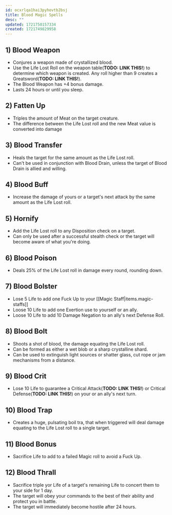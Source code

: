 ```yaml
---
id: ocxrlqa1hai3pyhovtb2bsj
title: Blood Magic Spells
desc: ""
updated: 1721750157334
created: 1721749829958
---
```


## 1) Blood Weapon

- Conjures a weapon made of crystallized blood.
- Use the Life Lost Roll on the weapon table(**TODO: LINK THIS!**) to determine which weapon is created. Any roll higher than 9 creates a Greatsword(**TODO: LINK THIS!**).
- The Blood Weapon has +4 bonus damage.
- Lasts 24 hours or until you sleep.

## 2) Fatten Up

- Triples the amount of Meat on the target creature.
- The difference between the Life Lost roll and the new Meat value is converted into damage

## 3) Blood Transfer

- Heals the target for the same amount as the Life Lost roll.
- Can't be used in conjunction with Blood Drain, unless the target of Blood Drain is allied and willing.

## 4) Blood Buff

- Increase the damage of yours or a target's next attack by the same amount as the Life Lost roll.

## 5) Hornify

- Add the Life Lost roll to any Disposition check on a target.
- Can only be used after a successful stealth check or the target will become aware of what you're doing.

## 6) Blood Poison

- Deals 25% of the Life Lost roll in damage every round, rounding down.

## 7) Blood Bolster

- Lose 5 Life to add one Fuck Up to your [[Magic Staff|items.magic-staffs]]
- Loose 10 Life to add one Exertion use to yourself or an ally.
- Loose 10 Life to add 10 Damage Negation to an ally's next Defense Roll.

## 8) Blood Bolt

- Shoots a shot of blood, the damage equating the Life Lost roll.
- Can be formed as either a wet blob or a sharp crystalline shard.
- Can be used to extinguish light sources or shatter glass, cut rope or jam mechanisms from a distance.

## 9) Blood Crit

- Lose 10 Life to guarantee a Critical Attack(**TODO: LINK THIS!**) or Critical Defense(**TODO: LINK THIS!**) on your or an ally's next turn.

## 10) Blood Trap

- Creates a huge, pulsating boil tra, that when triggered will deal damage equating to the Life Lost roll to a single target.

## 11) Blood Bonus

- Sacrifice Life to add to a failed Magic roll to avoid a Fuck Up.

## 12) Blood Thrall

- Sacrifice triple yor Life of a target's remaining Life to concert them to your side for 1 day.
- The target will obey your commands to the best of their ability and protect you in battle.
- The target will immediately become hostile after 24 hours.

